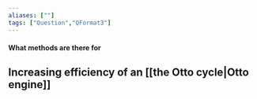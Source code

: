 ```yaml
---
aliases: [""]
tags: ["Question","QFormat3"]
---
```


#### What methods are there for
## Increasing efficiency of an [[the Otto cycle|Otto engine]]

